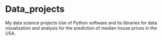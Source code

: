 # Data_projects
My data science projects
Use of Python software and its libraries for data visualization and analysis for the prediction of median house prices in the USA.
